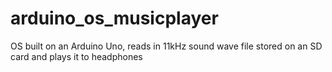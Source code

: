 arduino_os_musicplayer
======================

OS built on an Arduino Uno, reads in 11kHz sound wave file stored on an SD card and plays it to headphones
